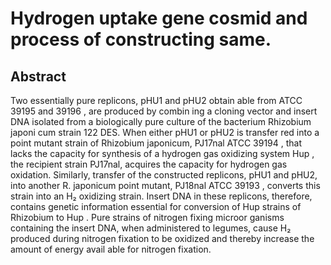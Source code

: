 # Hydrogen uptake gene cosmid and process of constructing same.

## Abstract
Two essentially pure replicons, pHU1 and pHU2 obtain able from ATCC 39195 and 39196 , are produced by combin ing a cloning vector and insert DNA isolated from a biologically pure culture of the bacterium Rhizobium japoni cum strain 122 DES. When either pHU1 or pHU2 is transfer red into a point mutant strain of Rhizobium japonicum, PJ17nal ATCC 39194 , that lacks the capacity for synthesis of a hydrogen gas oxidizing system Hup , the recipient strain PJ17nal, acquires the capacity for hydrogen gas oxidation. Similarly, transfer of the constructed replicons, pHU1 and pHU2, into another R. japonicum point mutant, PJ18nal ATCC 39193 , converts this strain into an H₂ oxidizing strain. Insert DNA in these replicons, therefore, contains genetic information essential for conversion of Hup strains of Rhizobium to Hup . Pure strains of nitrogen fixing microor ganisms containing the insert DNA, when administered to legumes, cause H₂ produced during nitrogen fixation to be oxidized and thereby increase the amount of energy avail able for nitrogen fixation.